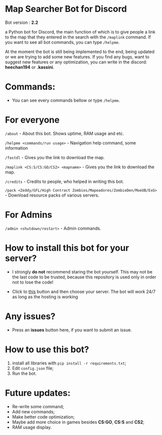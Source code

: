 # Map Searcher Bot for Discord

Bot version : **2.2**

a Python bot for Discord, the main function of which is to give people a link to the map that they entered in the search with the `/maplink` command. If you want to see all bot commands, you can type `/helpme`.

At the moment the bot is still being implemented to the end, being updated or we are trying to add some new features. If you find any bugs, want to suggest new features or any optimization, you can write in the discord: **heechan194** or **.kassini**.


# Commands:

- You can see every commands bellow or type `/helpme`.

# For everyone

`/about` - About this bot. Shows uptime, RAM usage and etc.

`/helpme <commands/run usage>` - Navigation help command, some information

`/fastdl` - Gives you the link to download the map.

`/maplink <CS:S/CS:GO/CS2> <mapname>` - Gives you the link to download the map.

`/credits` - Credits to people, who helped in writing this bot.

`/pack <Zeddy/GFL/High Contract Zombies/Mapeadores/ZombieDen/MoeUB/ExG>` - Download resource packs of various servers.

# For Admins

`/admin <shutdown/restart>` - Admin commands.


# How to install this bot for your server?

- I strongly **do not** recommend staring the bot yourself. This may not be the last code to be trusted, because this repository is used only in order not to lose the code!

- Click to [this](https://discord.com/api/oauth2/authorize?client_id=1122605455194193931&permissions=277025396736&scope=applications.commands%20) button and then choose your server. The bot will work 24/7 as long as the hosting is working


# Any issues?

- Press an **issues** button here, if you want to submit an issue.


# How to use this bot?

1. install all libraries with `pip install -r requirements.txt`;
2. Edit `config.json` file;
3. Run the bot.


# Future updates:
- Re-write some command;
- Add new commands;
- Make better code optimization;
- Maybe add more choice in games besides **CS:GO**, **CS:S** and **CS2**;
- RAM usage display.